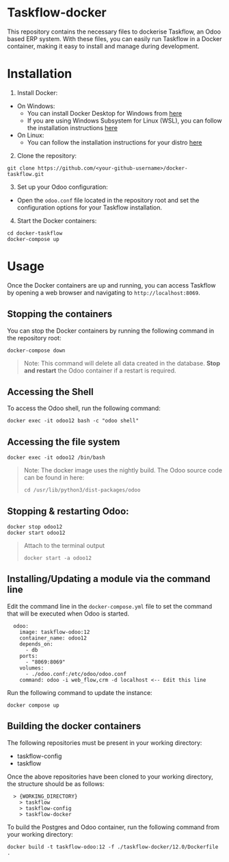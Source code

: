 # Taskflow-docker

This repository contains the necessary files to dockerise Taskflow, an Odoo based ERP system. With these files, you can easily run Taskflow in a Docker container, making it easy to install and manage during development.

# Installation

1. Install Docker:
  - On Windows:
    - You can install Docker Desktop for Windows from [here](https://hub.docker.com/editions/community/docker-ce-desktop-windows)
    - If you are using Windows Subsystem for Linux (WSL), you can follow the installation instructions [here](https://docs.docker.com/install/linux/docker-ce/ubuntu/#install-docker-ce-on-ubuntu)
  - On Linux:
    - You can follow the installation instructions for your distro [here](https://docs.docker.com/engine/install/)

2. Clone the repository: 

```
git clone https://github.com/<your-github-username>/docker-taskflow.git
```

3. Set up your Odoo configuration:

  - Open the `odoo.conf` file located in the repository root and set the configuration options for your Taskflow installation.

4. Start the Docker containers:

```
cd docker-taskflow
docker-compose up
```

# Usage
Once the Docker containers are up and running, you can access Taskflow by opening a web browser and navigating to `http://localhost:8069`.

## Stopping the containers
You can stop the Docker containers by running the following command in the repository root:

```
docker-compose down
```

> Note: This command will delete all data created in the database. **Stop and restart** the Odoo container if a restart is required.

## Accessing the Shell
To access the Odoo shell, run the following command:

```
docker exec -it odoo12 bash -c "odoo shell"
```

## Accessing the file system

```
docker exec -it odoo12 /bin/bash
```

>Note: The docker image uses the nightly build. The Odoo source code can be found in here: 
>
>```
>cd /usr/lib/python3/dist-packages/odoo
>```

## Stopping & restarting Odoo:

```
docker stop odoo12
docker start odoo12
```

>Attach to the terminal output
>
>```
>docker start -a odoo12
>```

## Installing/Updating a module via the command line
Edit the command line in the `docker-compose.yml` file to set the command that will be executed when Odoo is started.

```
  odoo:
    image: taskflow-odoo:12
    container_name: odoo12
    depends_on:
      - db
    ports:
      - "8069:8069"
    volumes:
      - ./odoo.conf:/etc/odoo/odoo.conf
    command: odoo -i web_flow,crm -d localhost <-- Edit this line
```

Run the following command to update the instance:

```
docker compose up
```

## Building the docker containers
The following repositories must be present in your working directory:

- taskflow-config
- taskflow

Once the above repositories have been cloned to your working directory, the structure should be as follows:

```
  > {WORKING_DIRECTORY}
    > taskflow
    > taskflow-config
    > taskflow-docker
```

To build the Postgres and Odoo container, run the following command from your working directory:

```
docker build -t taskflow-odoo:12 -f ./taskflow-docker/12.0/Dockerfile .
```
